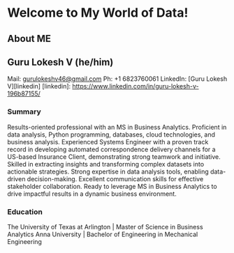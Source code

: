 # Welcome to My World of Data!
## About ME
## Guru Lokesh V (he/him)
Mail: gurulokeshv46@gmail.com
Ph: +1 6823760061
LinkedIn: [Guru Lokesh V][linkedin]
[linkedin]: https://www.linkedin.com/in/guru-lokesh-v-196b87155/

### Summary
Results-oriented professional with an MS in Business Analytics. Proficient in data analysis, Python programming, databases, cloud technologies, and business analysis. Experienced Systems Engineer with a proven track record in developing automated correspondence delivery channels for a US-based Insurance Client, demonstrating strong teamwork and initiative. Skilled in extracting insights and transforming complex datasets into actionable strategies. Strong expertise in data analysis tools, enabling data-driven decision-making. Excellent communication skills for effective stakeholder collaboration. Ready to leverage MS in Business Analytics to drive impactful results in a dynamic business environment.

### Education
The University of Texas at Arlington | Master of Science in Business Analytics
Anna University | Bachelor of Engineering in Mechanical Engineering 

